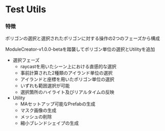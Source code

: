 Test Utils
====

### 特徴
ポリゴンの選択と選択されたポリゴンに対する操作の2つのフェーズから構成

ModuleCreator-v1.0.0-betaを踏襲してポリゴン単位の選択とUtilityを追加

- 選択フェーズ
    - raycastを用いたシーン上における直感的な選択
    - 事前計算された2種類のアイランド単位の選択
    - アイランドと座標を用いたポリゴン単位の選択
    - いずれも範囲選択が可能
    - 選択箇所のハイライト及びリアルタイムの反映
- Utility
    - MAセットアップ可能なPrefabの生成
    - マスク画像の生成
    - メッシュの削除
    - 縮小ブレンドシェイプの生成